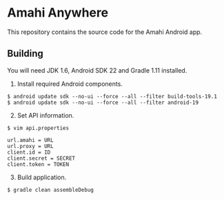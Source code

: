 # Amahi Anywhere

This repository contains the source code for the Amahi Android app.

## Building

You will need JDK 1.6, Android SDK 22 and Gradle 1.11 installed.

1. Install required Android components.

  ```
  $ android update sdk --no-ui --force --all --filter build-tools-19.1
  $ android update sdk --no-ui --force --all --filter android-19
  ```

2. Set API information.

  ```
  $ vim api.properties
  ```
  ```
  url.amahi = URL
  url.proxy = URL
  client.id = ID
  client.secret = SECRET
  client.token = TOKEN
  ```

3. Build application.

  ```
  $ gradle clean assembleDebug
  ```
